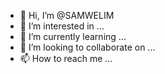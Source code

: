 - 👋 Hi, I’m @SAMWELIM
- 👀 I’m interested in ...
- 🌱 I’m currently learning ...
- 💞️ I’m looking to collaborate on ...
- 📫 How to reach me ...

<!---
SAMWELIM/SAMWELIM is a ✨ special ✨ repository because its `README.md` (this file) appears on your GitHub profile.
You can click the Preview link to take a look at your changes.
--->
